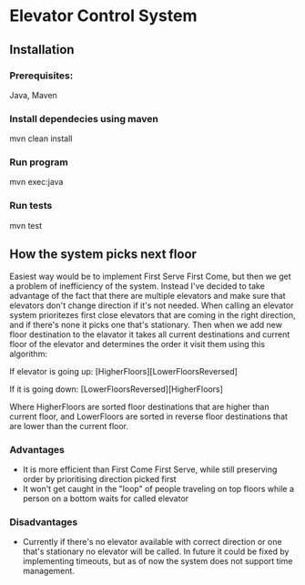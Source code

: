 # Elevator Control System 

## Installation

### Prerequisites:

Java, Maven

### Install dependecies using maven

mvn clean install

### Run program

mvn exec:java

### Run tests

mvn test


## How the system picks next floor

Easiest way would be to implement First Serve First Come, but then we get a problem of inefficiency of the system. Instead I've decided to take advantage of the fact that there are multiple elevators and make sure that elevators don't change direction if it's not needed. When calling an elevator system prioritezes first close elevators that are coming in the right direction, and if there's none it picks one that's stationary. Then when we add new floor destination to the elavator it takes all current destinations and current floor of the elevator and determines the order it visit them using this algorithm:

If elevator is going up: [HigherFloors][LowerFloorsReversed]

If it is going down: [LowerFloorsReversed][HigherFloors]

Where HigherFloors are sorted floor destinations that are higher than current floor, and LowerFloors are sorted in reverse floor destinations that are lower than the current floor.

### Advantages 

* It is more efficient than First Come First Serve, while still preserving order by prioritising direction picked first
* It won't get caught in the "loop" of people traveling on top floors while a person on a bottom waits for called elevator

### Disadvantages

* Currently if there's no elevator available with correct direction or one that's stationary no elevator will be called. In future it could be fixed by implementing timeouts, but as of now the system does not support time management.
